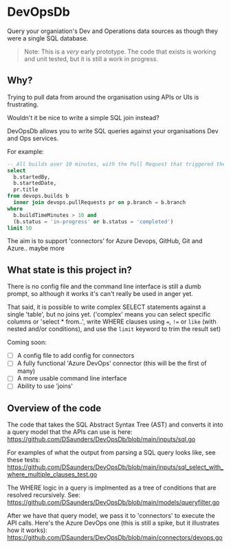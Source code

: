 # DevOpsDb

Query your organiation's Dev and Operations data sources as though they were a single SQL database.

> Note: This is a *very* early prototype. The code that exists is working and unit tested, but it is still a work in progress.

## Why?

Trying to pull data from around the organisation using APIs or UIs is frustrating.

Wouldn't it be nice to write a simple SQL join instead?

DevOpsDb allows you to write SQL queries against your organisations Dev and Ops services.

For example:

```sql
-- All builds over 10 minutes, with the Pull Request that triggered them
select 
  b.startedBy, 
  b.startedDate, 
  pr.title 
from devops.builds b
  inner join devops.pullRequests pr on p.branch = b.branch
where 
  b.buildTimeMinutes > 10 and 
  (b.status = 'in-progress' or b.status = 'completed')
limit 50
```

The aim is to support 'connectors' for Azure Devops, GitHub, Git and Azure.. maybe more


## What state is this project in?

There is no config file and the command line interface is still a dumb prompt, so although it works it's can't really be used in anger yet.

That said, it is possible to write complex SELECT statements against a single 'table', but no joins yet. ('complex' means you can select 
specific columns or 'select * from..', write WHERE clauses using `=`, `!=` or `like` (with nested and/or conditions), and use the `limit` keyword to trim the result set)

Coming soon:
- [ ] A config file to add config for connectors
- [ ] A fully functional 'Azure DevOps' connector (this will be the first of many)
- [ ] A more usable command line interface
- [ ] Ability to use 'joins'

## Overview of the code

The code that takes the SQL Abstract Syntax Tree (AST) and converts it into a query model that the APIs can use is here:
https://github.com/DSaunders/DevOpsDb/blob/main/inputs/sql.go

For examples of what the output from parsing a SQL query looks like, see these tests:
https://github.com/DSaunders/DevOpsDb/blob/main/inputs/sql_select_with_where_multiple_clauses_test.go

The WHERE logic in a query is implmented as a tree of conditions that are resolved recursively. See:
https://github.com/DSaunders/DevOpsDb/blob/main/models/queryfilter.go

After we have that query model, we pass it to 'connectors' to execute the API calls.
Here's the Azure DevOps one (this is still a spike, but it illustrates how it works):
https://github.com/DSaunders/DevOpsDb/blob/main/connectors/devops.go

